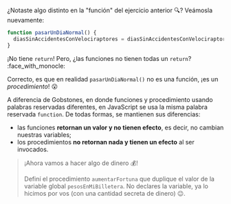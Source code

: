 ¿Notaste algo distinto en la "función" del ejercicio anterior :mag:? Veámosla nuevamente:

```javascript
function pasarUnDiaNormal() {
  diasSinAccidentesConVelociraptores = diasSinAccidentesConVelociraptores + 1
}
```

¡No tiene `return`! Pero, ¿las funciones no tienen todas un `return`? :face_with_monocle:

Correcto, es que en realidad `pasarUnDiaNormal()` no es una función, ¡es un _procedimiento_! :open_mouth: 


A diferencia de Gobstones, en donde funciones y procedimiento usando palabras reservadas diferentes, en JavaScript se usa la misma palabra reservada `function`. De todas formas, se mantienen sus diferencias:

* las funciones **retornan un valor y no tienen efecto**, es decir, no cambian nuestras variables;
* los procedimientos **no retornan nada y tienen un efecto** al ser invocados. 

> ¡Ahora vamos a hacer algo de dinero :moneybag:!
>
> Definí el procedimiento `aumentarFortuna` que duplique el valor de la variable global `pesosEnMiBilletera`. No declares la variable, ya lo hicimos por vos (con una cantidad secreta de dinero) :wink:. 
> 